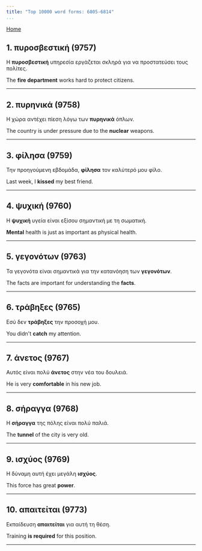 ```yaml
---
title: "Top 10000 word forms: 6805-6814"
...
```


[Home](./) 

## 1. πυροσβεστική (9757)

Η **πυροσβεστική** υπηρεσία εργάζεται σκληρά για να προστατεύσει τους πολίτες.  

The **fire department** works hard to protect citizens.

---

## 2. πυρηνικά (9758)

Η χώρα αντέχει πίεση λόγω των **πυρηνικά** όπλων.  

The country is under pressure due to the **nuclear** weapons.

---

## 3. φίλησα (9759)

Την προηγούμενη εβδομάδα, **φίλησα** τον καλύτερό μου φίλο.

Last week, I **kissed** my best friend.

---

## 4. ψυχική (9760)

Η **ψυχική** υγεία είναι εξίσου σημαντική με τη σωματική.

**Mental** health is just as important as physical health.

---

## 5. γεγονότων (9763)

Τα γεγονότα είναι σημαντικά για την κατανόηση των **γεγονότων**.  

The facts are important for understanding the **facts**.

---

## 6. τράβηξες (9765)

Εσύ δεν **τράβηξες** την προσοχή μου.  

You didn't **catch** my attention.

---

## 7. άνετος (9767)

Αυτός είναι πολύ **άνετος** στην νέα του δουλειά.

He is very **comfortable** in his new job.

---

## 8. σήραγγα (9768)

Η **σήραγγα** της πόλης είναι πολύ παλιά.

The **tunnel** of the city is very old.

---

## 9. ισχύος (9769)

Η δύναμη αυτή έχει μεγάλη **ισχύος**.

This force has great **power**.

---

## 10. απαιτείται (9773)

Εκπαίδευση **απαιτείται** για αυτή τη θέση.

Training **is required** for this position.

---

